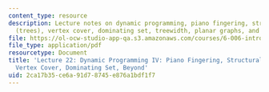 ```yaml
---
content_type: resource
description: Lecture notes on dynamic programming, piano fingering, structural DP
  (trees), vertex cover, dominating set, treewidth, planar graphs, and folding.
file: https://ol-ocw-studio-app-qa.s3.amazonaws.com/courses/6-006-introduction-to-algorithms-spring-2008/2ca17b35ce6a91d78745e876a1bdf1f7_lec22.pdf
file_type: application/pdf
resourcetype: Document
title: 'Lecture 22: Dynamic Programming IV: Piano Fingering, Structural DP (Trees),
  Vertex Cover, Dominating Set, Beyond'
uid: 2ca17b35-ce6a-91d7-8745-e876a1bdf1f7
---
```

